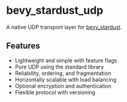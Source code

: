 # bevy_stardust_udp
A native UDP transport layer for [bevy_stardust](https://crates.io/crates/bevy_stardust).

## Features
- Lightweight and simple with feature flags
- Pure UDP using the standard library
- Reliability, ordering, and fragmentation
- Horizontally scalable with load balancing
- Optional encryption and authentication
- Flexible protocol with versioning